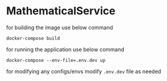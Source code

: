 # MathematicalService
for building the image use below command

```docker-compose build```

for running the application use below command

```docker-compose --env-file=.env.dev up```

for modifying any configs/envs modify ```.env.dev``` file as needed

